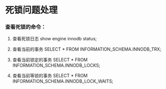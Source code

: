 # 死锁问题处理

### 查看死锁的命令：
1. 查看死锁日志
   show engine innodb status;

1. 查看当前的事务
SELECT * FROM INFORMATION_SCHEMA.INNODB_TRX;

2. 查看当前锁定的事务
SELECT * FROM INFORMATION_SCHEMA.INNODB_LOCKS;

3. 查看当前等锁的事务
SELECT * FROM INFORMATION_SCHEMA.INNODB_LOCK_WAITS; 